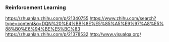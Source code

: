 ### Reinforcement Learning

https://zhuanlan.zhihu.com/p/21340755
https://www.zhihu.com/search?type=content&q=DQN%20%E4%BB%8E%E5%85%A5%E9%97%A8%E5%88%B0%E6%94%BE%E5%BC%83
https://zhuanlan.zhihu.com/p/21378532
http://www.visualqa.org/